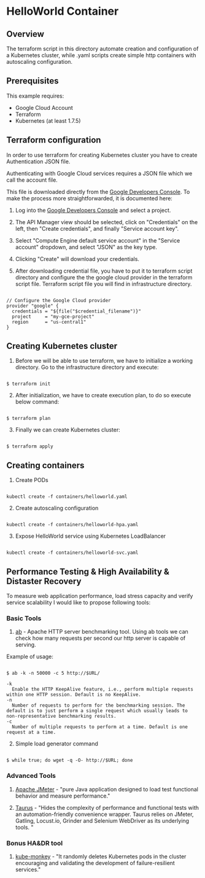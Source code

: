 # HelloWorld Container

## Overview

The terraform script in this directory automate creation and configuration of a Kubernetes cluster, while .yaml scripts create simple http containers with autoscaling configuration.


## Prerequisites

This example requires:
* Google Cloud Account
* Terraform
* Kubernetes (at least 1.7.5)

## Terraform configuration

In order to use terraform for creating Kubernetes cluster you have to create Authentication JSON file.

Authenticating with Google Cloud services requires a JSON file which we call the account file.

This file is downloaded directly from the [Google Developers Console](https://console.developers.google.com/). To make the process more straightforwarded, it is documented here:

1. Log into the [Google Developers Console](https://console.developers.google.com/) and select a project.

2. The API Manager view should be selected, click on "Credentials" on the left, then "Create credentials", and finally "Service account key".

3. Select "Compute Engine default service account" in the "Service account" dropdown, and select "JSON" as the key type.

4. Clicking "Create" will download your credentials.

5. After downloading credential file, you have to put it to terraform script directory and configure the the google cloud provider in the terraform script file. Terraform script file you will find in infrastructure directory.

```

// Configure the Google Cloud provider
provider "google" {
  credentials = "${file("$credential_filename")}"
  project     = "my-gce-project"
  region      = "us-central1"
}

```

## Creating Kubernetes cluster

1. Before we will be able to use terraform, we have to initialize a working directory. Go to the infrastructure directory and execute:

```

$ terraform init

```

2. After initialization, we have to create execution plan, to do so execute below command:

```

$ terraform plan

```

3. Finally we can create Kubernetes cluster:

```

$ terraform apply

```

## Creating containers

1. Create PODs

```

kubectl create -f containers/helloworld.yaml

```

2. Create autoscaling configuration

```

kubectl create -f containers/helloworld-hpa.yaml

```

3. Expose HelloWorld service using Kubernetes LoadBalancer

```

kubectl create -f containers/helloworld-svc.yaml

```

## Performance Testing & High Availability & Distaster Recovery

To measure web application performance, load stress capacity and verify service scalability I would like to propose following tools:

### Basic Tools

1. [ab](http://httpd.apache.org/docs/current/programs/ab.html) - Apache HTTP server benchmarking tool. Using ab tools we can check how many requests per second our http server is capable of serving.

Example of usage:

```

$ ab -k -n 50000 -c 5 http://$URL/

-k
  Enable the HTTP KeepAlive feature, i.e., perform multiple requests within one HTTP session. Default is no KeepAlive.
-n
  Number of requests to perform for the benchmarking session. The default is to just perform a single request which usually leads to non-representative benchmarking results.
-c
  Number of multiple requests to perform at a time. Default is one request at a time.

```

2. Simple load generator command

```

$ while true; do wget -q -O- http://$URL; done

```

### Advanced Tools

1. [Apache JMeter](http://jmeter.apache.org/) - "pure Java application designed to load test functional behavior and measure performance."

2. [Taurus](https://github.com/Blazemeter/taurus) - "Hides the complexity of performance and functional tests with an automation-friendly convenience wrapper. Taurus relies on JMeter, Gatling, Locust.io, Grinder and Selenium WebDriver as its underlying tools. "


### Bonus HA&DR tool

1. [kube-monkey](https://github.com/asobti/kube-monkey) - "It randomly deletes Kubernetes pods in the cluster encouraging and validating the development of failure-resilient services."
